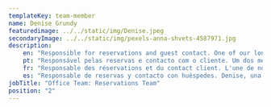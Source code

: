 ```yaml
---
templateKey: team-member
name: Denise Grundy
featuredimage: ../../static/img/Denise.jpeg
secondaryImage: ../../static/img/pexels-anna-shvets-4587971.jpg
description: 
    en: "Responsible for reservations and guest contact. One of our longest serving team members, Denise brings experience and dynamism to the team coupled with a great sense of humor too!"
    pt: "Responsável pelas reservas e contacto com o cliente. Um dos membros da nossa equipa há mais tempo ao serviço, a Denise traz experiência e dinamismo para a equipa, juntamente com um grande sentido de humor! "
    fr: "Responsable des réservations et du contact client. L'une de nos plus anciennes membres de l'équipe, Denise apporte de l'expérience et du dynamisme à l'équipe ainsi qu'un grand sens de l'humour!"
    es: "Responsable de reservas y contacto con huéspedes. Denise, una de las integrantes de nuestro equipo con más años de servicio, aporta experiencia y dinamismo al equipo, junto con un gran sentido del humor."
jobTitle: "Office Team: Reservations Team"
position: "2"
---
```


